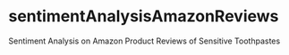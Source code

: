 # sentimentAnalysisAmazonReviews
Sentiment Analysis on Amazon Product Reviews of Sensitive Toothpastes
